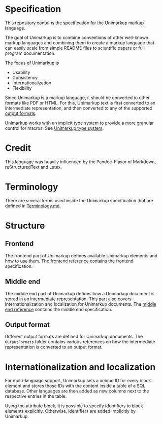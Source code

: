 # Specification

This repository contains the specification for the Unimarkup markup language.

The goal of Unimarkup is to combine conventions of other well-known markup languages and combining them to create a markup language that can easily scale from simple README files to scientific papers or full program documentation.

The focus of Unimarkup is

- Usability
- Consistency
- Internationalization
- Flexibility

Since Unimarkup is a markup language, it should be converted to other formats like PDF or HTML. For this, Unimarkup text is first converted to an intermediate representation, and then converted to any of the supported [output formats](Unimarkup_Language_ReferenceManual.md).

Unimarkup works with an implicit type system to provide a more granular control for macros.
See [Unimarkup type system](Unimarkup_Language_ReferenceManual.md).

# Credit

This language was heavily influenced by the Pandoc-Flavor of Markdown, reStructuredText and Latex.

# Terminology

There are several terms used inside the Unimarkup specification that are defined in [Terminology.md](Terminology.md).

# Structure 
## Frontend

The frontend part of Unimarkup defines available Unimarkup elements and how to use them.
The [frontend reference](Frontend_Reference.md) contains the frontend specification.

## Middle end

The middle end part of Unimarkup defines how a Unimarkup document is stored in an intermediate representation.
This part also covers internationalization and localization for Unimarkup documents.
The [middle end reference](Middleend_Reference.md) contains the middle end specification.

## Output format

Different output formats are defined for Unimarkup documents.
The `OutputFormats` folder contains various references on how the intermediate representation is converted to an output format.

# Internationalization and localization

For multi-language support, Unimarkup sets a unique ID for every block element and stores those IDs with the content inside a table of a SQL database.
Other languages are then added as new columns next to the respective entries in the table.

Using the attribute block, it is possible to specify identifiers to block elements explicitly. Otherwise, identifiers are added implicitly by Unimarkup.

